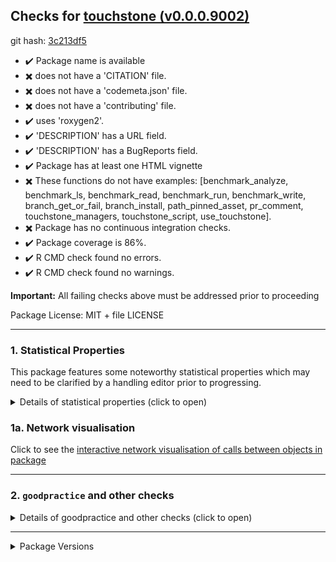 ## Checks for [touchstone (v0.0.0.9002)](https://github.com/lorenzwalthert/touchstone)

git hash: [3c213df5](https://github.com/lorenzwalthert/touchstone/tree/3c213df5bb2c350603d821a934aab8716f439d87)

- :heavy_check_mark: Package name is available
- :heavy_multiplication_x: does not have a 'CITATION' file.
- :heavy_multiplication_x: does not have a 'codemeta.json' file.
- :heavy_multiplication_x: does not have a 'contributing' file.
- :heavy_check_mark: uses 'roxygen2'.
- :heavy_check_mark: 'DESCRIPTION' has a URL field.
- :heavy_check_mark: 'DESCRIPTION' has a BugReports field.
- :heavy_check_mark: Package has at least one HTML vignette
- :heavy_multiplication_x: These functions do not have examples: [benchmark_analyze, benchmark_ls, benchmark_read, benchmark_run, benchmark_write, branch_get_or_fail, branch_install, path_pinned_asset, pr_comment, touchstone_managers, touchstone_script, use_touchstone].
- :heavy_multiplication_x:  Package has no continuous integration checks.
- :heavy_check_mark: Package coverage is 86%.
- :heavy_check_mark: R CMD check found no errors.
- :heavy_check_mark: R CMD check found no warnings.

**Important:** All failing checks above must be addressed prior to proceeding

Package License: MIT + file LICENSE

---


### 1. Statistical Properties

This package features some noteworthy statistical properties which may need to be clarified by a handling editor prior to progressing.

<details>
<summary>Details of statistical properties (click to open)</summary>
<p>

The package has:

- code in R (100% in 10 files) and 
- 2 authors
- 2  vignettes
- no internal data file
- 12 imported packages
- 32 exported functions (median 10 lines of code)
- 89 non-exported functions in R (median 8 lines of code)

---

Statistical properties of package structure as distributional percentiles in relation to all current CRAN packages
The following terminology is used:
- `loc` = "Lines of Code"
- `fn` = "function"
- `exp`/`not_exp` = exported / not exported

The final measure (`fn_call_network_size`) is the total number of calls between functions (in R), or more abstract relationships between code objects in other languages. Values are flagged as "noteworthy" when they lie in the upper or lower 5th percentile.

|measure                  | value| percentile|noteworthy |
|:------------------------|-----:|----------:|:----------|
|files_R                  |    10|       59.0|           |
|files_vignettes          |     2|       85.7|           |
|files_tests              |     9|       89.6|           |
|loc_R                    |   846|       63.3|           |
|loc_vignettes            |   196|       48.7|           |
|loc_tests                |   521|       75.8|           |
|num_vignettes            |     2|       89.2|           |
|n_fns_r                  |   121|       80.9|           |
|n_fns_r_exported         |    32|       79.8|           |
|n_fns_r_not_exported     |    89|       81.5|           |
|n_fns_per_file_r         |     6|       75.7|           |
|num_params_per_fn        |     2|       11.9|           |
|loc_per_fn_r             |     8|       20.0|           |
|loc_per_fn_r_exp         |    10|       22.2|           |
|loc_per_fn_r_not_exp     |     8|       22.6|           |
|rel_whitespace_R         |    15|       59.3|           |
|rel_whitespace_vignettes |    33|       47.5|           |
|rel_whitespace_tests     |    12|       61.5|           |
|doclines_per_fn_exp      |    16|        7.0|           |
|doclines_per_fn_not_exp  |     0|        0.0|TRUE       |
|fn_call_network_size     |    98|       78.9|           |

---

</p></details>


### 1a. Network visualisation

Click to see the [interactive network visualisation of calls between objects in package](/media/jwj/cache/.cache/pkgcheck/static/touchstone_pkgstats3c213df5.html)

---

### 2. `goodpractice` and other checks

<details>
<summary>Details of goodpractice and other checks (click to open)</summary>
<p>



---


#### 3b. `goodpractice` results


#### `R CMD check` with [rcmdcheck](https://r-lib.github.io/rcmdcheck/)

rcmdcheck found no errors, warnings, or notes

#### Test coverage with [covr](https://covr.r-lib.org/)

Package coverage: 86.03

#### Cyclocomplexity with [cyclocomp](https://github.com/MangoTheCat/cyclocomp)

No functions have cyclocomplexity >= 15

#### Static code analyses with [lintr](https://github.com/jimhester/lintr)

[lintr](https://github.com/jimhester/lintr) found the following 48 potential issues:

message | number of times
--- | ---
Lines should not be more than 80 characters. | 48



</p>
</details>

---

<details>
<summary>Package Versions</summary>
<p>

|package  |version   |
|:--------|:---------|
|pkgstats |0.0.3.84  |
|pkgcheck |0.0.2.205 |

</p>
</details>
